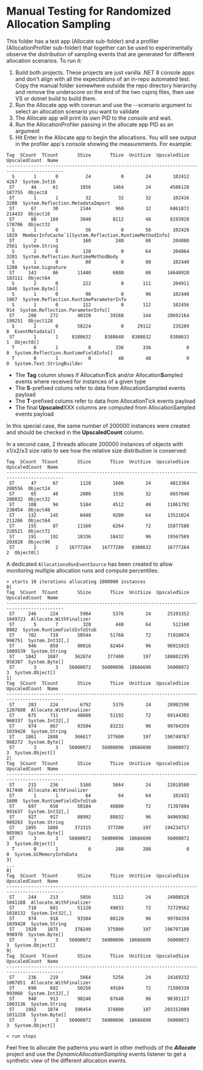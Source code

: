 # Manual Testing for Randomized Allocation Sampling

This folder has a test app (Allocate sub-folder) and a profiler (AllocationProfiler sub-folder) that together can be used to experimentally
observe the distribution of sampling events that are generated for different allocation scenarios. To run it:

1. Build both projects. These projects are just vanilla .NET 8 console apps and don't align with all the expectations of an in-repo automated test.
   Copy the manual folder somewhere outside the repo directory hierarchy and remove the underscore on the end of the two csproj files, then use VS
   or dotnet build to build them.
2. Run the Allocate app with corerun and use the --scenario argument to select an allocation scenario you want to validate
3. The Allocate app will print its own PID to the console and wait.
4. Run the AllocationProfiler passing in the allocate app PID as an argument
5. Hit Enter in the Allocate app to begin the allocations. You will see output in the profiler app's console showing the measurements. For example:

 ```
 Tag  SCount  TCount       SSize       TSize  UnitSize  UpscaledSize  UpscaledCount  Name
 -------------------------------------------------------------------------------------------
   S       1       0          24           0        24        102412           4267  System.Int16
  ST      44      61        1056        1464        24       4506128         187755  Object8
  ST       1       1          32          32        32        102416           3200  System.Reflection.MetadataImport
  ST      67      30        2144         960        32       6861872         214433  Object16
  ST      80     169        3840        8112        48       8193920         170706  Object32
   S       1       0          56           0        56        102428           1829  MemberInfoCache`1[System.Reflection.RuntimeMethodInfo]
  ST       2       3         160         240        80        204880           2561  System.String
   S       2       0         128           0        64        204864           3201  System.Reflection.RuntimeMethodBody
   S       1       0          80           0        80        102440           1280  System.Signature
  ST     143      86       11440        6880        80      14648920         183111  Object64
   S       2       0         222           0       111        204911           1846  System.Byte[]
   S       1       0          96           0        96        102448           1067  System.Reflection.RuntimeParameterInfo
   S       1       0         112           0       112        102456            914  System.Reflection.ParameterInfo[]
  ST     280     272       40320       39168       144      28692164         199251  Object128
   S       2       0       58224           0     29112        235289              8  EventMetadata[]
  ST       1       1     8388632     8388640   8388632       8388632              1  Object0[]
   T       0       1           0         336       336             0              0  System.Reflection.RuntimeFieldInfo[]
   T       0       1           0          48        48             0              0  System.Text.StringBuilder
```

- The **Tag** column shows if Allocation**T**ick and/or Allocation**S**ampled events where received for instances of a given type
- The **S**-prefixed colums refer to data from AllocationSampled events payload
- The **T**-prefixed colums refer to data from AllocationTick events payload
- The final **Upscaled**XXX columns are computed from AllocationSampled events payload

In this special case, the same number of 200000 instances were created and should be checked in the **UpscaledCount** column.

In a second case, 2 threads allocate 200000 instances of objects with x1/x2/x3 size ratio to see how the relative size distribution is conserved:

```
Tag  SCount  TCount       SSize       TSize  UnitSize  UpscaledSize  UpscaledCount  Name
-------------------------------------------------------------------------------------------
 ST      47      67        1128        1608        24       4813364         200556  Object24
 ST      65      48        2080        1536        32       6657040         208032  Object32
 ST     108      94        5184        4512        48      11061792         230454  Object48
 ST     132     145        8448        9280        64      13521024         211266  Object64
 ST     155      87       11160        6264        72      15877580         220521  Object72
 ST     191     192       18336       18432        96      19567569         203828  Object96
 ST       2       2    16777264    16777280   8388632      16777264              2  Object0[]
```


A dedicated `AllocationsRunEventSource` has been created to allow monitoring multiple allocation runs and compute percentiles:
```
> starts 10 iterations allocating 1000000 instances
0|
Tag  SCount  TCount       SSize       TSize  UnitSize  UpscaledSize  UpscaledCount  Name
-------------------------------------------------------------------------------------------
 ST     246     224        5904        5376        24      25193352        1049723  Allocate.WithFinalizer
 ST       5       7         320         448        64        512160           8002  System.RuntimeFieldInfoStub
 ST     702     719       50544       51768        72      71910074         998751  System.Int32[,]
 ST     946     859       90816       82464        96      96915815        1009539  System.String
 ST    1842    1887      362874      377400       197     188802295         958387  System.Byte[]
 ST       3       3    56000072    56000096  18666690      56000072              3  System.Object[]
1|
Tag  SCount  TCount       SSize       TSize  UnitSize  UpscaledSize  UpscaledCount  Name
-------------------------------------------------------------------------------------------
 ST     283     224        6792        5376        24      28982596        1207608  Allocate.WithFinalizer
 ST     675     711       48600       51192        72      69144302         960337  System.Int32[,]
 ST     974     867       93504       83232        96      99784359        1039420  System.String
 ST    1861    1888      366617      377600       197     190749767         968272  System.Byte[]
 ST       3       3    56000072    56000096  18666690      56000072              3  System.Object[]
2|
Tag  SCount  TCount       SSize       TSize  UnitSize  UpscaledSize  UpscaledCount  Name
-------------------------------------------------------------------------------------------
 ST     215     236        5160        5664        24      22018580         917440  Allocate.WithFinalizer
 ST       1       1          64          64        64        102432           1600  System.RuntimeFieldInfoStub
 ST     697     650       50184       46800        72      71397894         991637  System.Int32[,]
 ST     927     917       88992       88032        96      94969302         989263  System.String
 ST    1895    1886      373315      377200       197     194234717         985963  System.Byte[]
 ST       3       3    56000072    56000096  18666690      56000072              3  System.Object[]
  T       0       1           0         288       288             0              0  System.GCMemoryInfoData
3|
...
8|
Tag  SCount  TCount       SSize       TSize  UnitSize  UpscaledSize  UpscaledCount  Name
-------------------------------------------------------------------------------------------
 ST     244     213        5856        5112        24      24988528        1041188  Allocate.WithFinalizer
 ST     710     681       51120       49032        72      72729562        1010132  System.Int32[,]
 ST     974     918       93504       88128        96      99784359        1039420  System.String
 ST    1920    1875      378240      375000       197     196797180         998970  System.Byte[]
 ST       3       3    56000072    56000096  18666690      56000072              3  System.Object[]
9|
Tag  SCount  TCount       SSize       TSize  UnitSize  UpscaledSize  UpscaledCount  Name
-------------------------------------------------------------------------------------------
 ST     236     219        5664        5256        24      24169232        1007051  Allocate.WithFinalizer
 ST     698     682       50256       49104        72      71500330         993060  System.Int32[,]
 ST     940     913       90240       87648        96      96301127        1003136  System.String
 ST    1982    1874      390454      374800       197     203152089        1031228  System.Byte[]
 ST       3       3    56000072    56000096  18666690      56000072              3  System.Object[]

< run stops
```


Feel free to allocate the patterns you want in other methods of the **_Allocate_** project and use the _DynamicAllocationSampling_ events listener to get a synthetic view of the different allocation events.